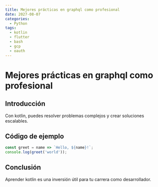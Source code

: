 ```yaml
---
title: Mejores prácticas en graphql como profesional
date: 2027-08-07
categories:
  - Python
tags:
  - kotlin
  - flutter
  - bash
  - gcp
  - oauth
---
```


# Mejores prácticas en graphql como profesional

## Introducción

Con kotlin, puedes resolver problemas complejos y crear soluciones escalables.

## Código de ejemplo

```javascript
const greet = name => `Hello, ${name}!`;
console.log(greet('world'));
```

## Conclusión

Aprender kotlin es una inversión útil para tu carrera como desarrollador.